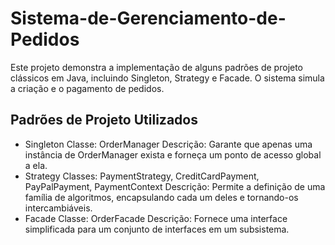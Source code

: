 # Sistema-de-Gerenciamento-de-Pedidos
Este projeto demonstra a implementação de alguns padrões de projeto clássicos em Java, incluindo Singleton, Strategy e Facade. O sistema simula a criação e o pagamento de pedidos.
## Padrões de Projeto Utilizados
- Singleton
Classe: OrderManager
Descrição: Garante que apenas uma instância de OrderManager exista e forneça um ponto de acesso global a ela.
- Strategy
Classes: PaymentStrategy, CreditCardPayment, PayPalPayment, PaymentContext
Descrição: Permite a definição de uma família de algoritmos, encapsulando cada um deles e tornando-os intercambiáveis.
- Facade
Classe: OrderFacade
Descrição: Fornece uma interface simplificada para um conjunto de interfaces em um subsistema.

